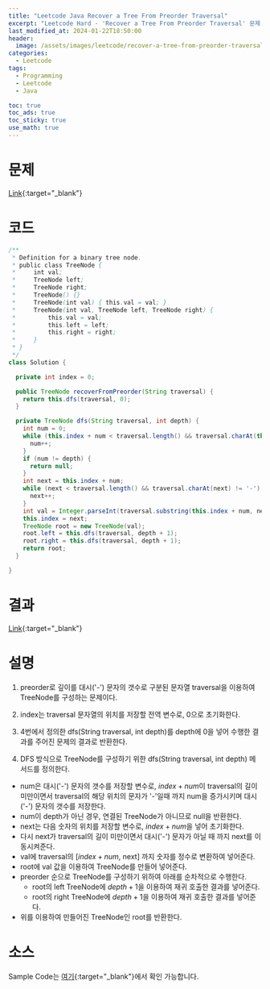 ```yaml
---
title: "Leetcode Java Recover a Tree From Preorder Traversal"
excerpt: "Leetcode Hard - 'Recover a Tree From Preorder Traversal' 문제 Java 풀이"
last_modified_at: 2024-01-22T18:50:00
header:
  image: /assets/images/leetcode/recover-a-tree-from-preorder-traversal.png
categories:
  - Leetcode
tags:
  - Programming
  - Leetcode
  - Java

toc: true
toc_ads: true
toc_sticky: true
use_math: true
---
```

# 문제
[Link](https://leetcode.com/problems/recover-a-tree-from-preorder-traversal){:target="_blank"}

# 코드
```java
/**
 * Definition for a binary tree node.
 * public class TreeNode {
 *     int val;
 *     TreeNode left;
 *     TreeNode right;
 *     TreeNode() {}
 *     TreeNode(int val) { this.val = val; }
 *     TreeNode(int val, TreeNode left, TreeNode right) {
 *         this.val = val;
 *         this.left = left;
 *         this.right = right;
 *     }
 * }
 */
class Solution {

  private int index = 0;

  public TreeNode recoverFromPreorder(String traversal) {
    return this.dfs(traversal, 0);
  }

  private TreeNode dfs(String traversal, int depth) {
    int num = 0;
    while (this.index + num < traversal.length() && traversal.charAt(this.index + num) == '-') {
      num++;
    }
    if (num != depth) {
      return null;
    }
    int next = this.index + num;
    while (next < traversal.length() && traversal.charAt(next) != '-') {
      next++;
    }
    int val = Integer.parseInt(traversal.substring(this.index + num, next));
    this.index = next;
    TreeNode root = new TreeNode(val);
    root.left = this.dfs(traversal, depth + 1);
    root.right = this.dfs(traversal, depth + 1);
    return root;
  }

}
```

# 결과
[Link](https://leetcode.com/problems/recover-a-tree-from-preorder-traversal/submissions/1153445603/){:target="_blank"}

# 설명
1. preorder로 깊이를 대시('-') 문자의 갯수로 구분된 문자열 traversal을 이용하여 TreeNode를 구성하는 문제이다.

2. index는 traversal 문자열의 위치를 저장할 전역 변수로, 0으로 초기화한다.

3. 4번에서 정의한 dfs(String traversal, int depth)를 depth에 0을 넣어 수행한 결과를 주어진 문제의 결과로 반환한다.

4. DFS 방식으로 TreeNode를 구성하기 위한 dfs(String traversal, int depth) 메서드를 정의한다.
- num은 대시('-') 문자의 갯수를 저장할 변수로, $index + num$이 traversal의 길이 미만이면서 traversal의 해당 위치의 문자가 '-'일때 까지 num을 증가시키며 대시('-') 문자의 갯수를 저장한다.
- num이 depth가 아닌 경우, 연결된 TreeNode가 아니므로 null을 반환한다.
- next는 다음 숫자의 위치를 저장할 변수로, $index + num$을 넣어 초기화한다.
- 다시 next가 traversal의 길이 미만이면서 대시('-') 문자가 아닐 때 까지 next를 이동시켜준다.
- val에 traversal의 [$index + num$, next] 까지 숫자를 정수로 변환하여 넣어준다.
- root에 val 값을 이용하여 TreeNode를 만들어 넣어준다.
- preorder 순으로 TreeNode를 구성하기 위하여 아래를 순차적으로 수행한다.
  - root의 left TreeNode에 $depth + 1$을 이용하여 재귀 호출한 결과를 넣어준다.
  - root의 right TreeNode에 $depth + 1$을 이용하여 재귀 호출한 결과를 넣어준다.
- 위를 이용하여 만들어진 TreeNode인 root를 반환한다.

# 소스
Sample Code는 [여기](https://github.com/GracefulSoul/leetcode/blob/master/src/main/java/gracefulsoul/problems/RecoverATreeFromPreorderTraversal.java){:target="_blank"}에서 확인 가능합니다.
